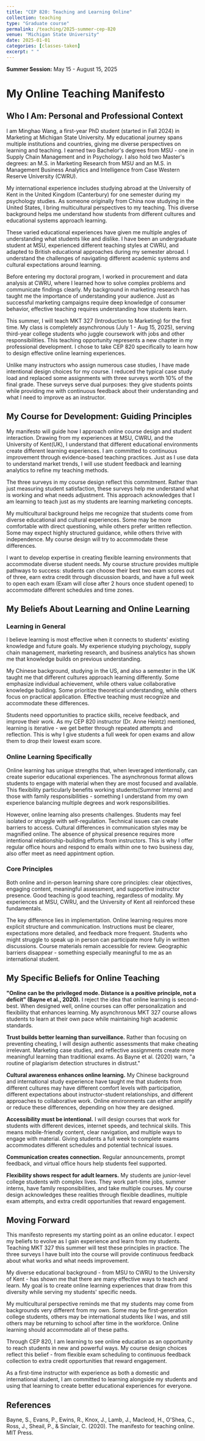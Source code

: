 ```yaml
---
title: "CEP 820: Teaching and Learning Online"
collection: teaching
type: "Graduate course"
permalink: /teaching/2025-summer-cep-820
venue: "Michigan State University"
date: 2025-01-01
categories: [classes-taken]
excerpt: " "
---
```


<!-- excerpt-end -->
**Summer Session:** May 15 - August 15, 2025

# My Online Teaching Manifesto

## Who I Am: Personal and Professional Context

I am Minghao Wang, a first-year PhD student (started in Fall 2024) in Marketing at Michigan State University. My educational journey spans multiple institutions and countries, giving me diverse perspectives on learning and teaching. I earned two Bachelor's degrees from MSU - one in Supply Chain Management and in Psychology. I also hold two Master's degrees: an M.S. in Marketing Research from MSU and an M.S. in Management Business Analytics and Intelligence from Case Western Reserve University (CWRU).

My international experience includes studying abroad at the University of Kent in the United Kingdom (Canterbury) for one semester during my psychology studies. As someone originally from China now studying in the United States, I bring multicultural perspectives to my teaching. This diverse background helps me understand how students from different cultures and educational systems approach learning.

These varied educational experiences have given me multiple angles of understanding what students like and dislike. I have been an undergraduate student at MSU, experienced different teaching styles at CWRU, and adapted to British educational approaches during my semester abroad. I understand the challenges of navigating different academic systems and cultural expectations around learning.

Before entering my doctoral program, I worked in procurement and data analysis at CWRU, where I learned how to solve complex problems and communicate findings clearly. My background in marketing research has taught me the importance of understanding your audience. Just as successful marketing campaigns require deep knowledge of consumer behavior, effective teaching requires understanding how students learn.

This summer, I will teach MKT 327 (Introduction to Marketing) for the first time. My class is completely asynchronous (July 1 - Aug 15, 2025), serving third-year college students who juggle coursework with jobs and other responsibilities. This teaching opportunity represents a new chapter in my professional development. I chose to take CEP 820 specifically to learn how to design effective online learning experiences.

Unlike many instructors who assign numerous case studies, I have made intentional design choices for my course. I reduced the typical case study load and replaced some assignments with three surveys worth 10% of the final grade. These surveys serve dual purposes: they give students points while providing me with continuous feedback about their understanding and what I need to improve as an instructor.

## My Course for Development: Guiding Principles

My manifesto will guide how I approach online course design and student interaction. Drawing from my experiences at MSU, CWRU, and the University of Kent(UK), I understand that different educational environments create different learning experiences. I am committed to continuous improvement through evidence-based teaching practices. Just as I use data to understand market trends, I will use student feedback and learning analytics to refine my teaching methods.

The three surveys in my course design reflect this commitment. Rather than just measuring student satisfaction, these surveys help me understand what is working and what needs adjustment. This approach acknowledges that I am learning to teach just as my students are learning marketing concepts.

My multicultural background helps me recognize that students come from diverse educational and cultural experiences. Some may be more comfortable with direct questioning, while others prefer written reflection. Some may expect highly structured guidance, while others thrive with independence. My course design will try to accommodate these differences.

I want to develop expertise in creating flexible learning environments that accommodate diverse student needs. My course structure provides multiple pathways to success: students can choose their best two exam scores out of three, earn extra credit through discussion boards, and have a full week to open each exam (Exam will close after 2 hours once student opened) to accommodate different schedules and time zones.

## My Beliefs About Learning and Online Learning

### Learning in General

I believe learning is most effective when it connects to students' existing knowledge and future goals. My experience studying psychology, supply chain management, marketing research, and business analytics has shown me that knowledge builds on previous understanding. 

My Chinese background, studying in the US, and also a semester in the UK taught me that different cultures approach learning differently. Some emphasize individual achievement, while others value collaborative knowledge building. Some prioritize theoretical understanding, while others focus on practical application. Effective teaching must recognize and accommodate these differences.

Students need opportunities to practice skills, receive feedback, and improve their work. As my CEP 820 instructor (Dr. Anne Heintz)  mentioned, learning is iterative - we get better through repeated attempts and reflection. This is why I give students a full week for open exams and allow them to drop their lowest exam score.

### Online Learning Specifically

Online learning has unique strengths that, when leveraged intentionally, can create superior educational experiences. The asynchronous format allows students to engage with material when they are most focused and available. This flexibility particularly benefits working students(Summer Interns) and those with family responsibilities - something I understand from my own experience balancing multiple degrees and work responsibilities.

However, online learning also presents challenges. Students may feel isolated or struggle with self-regulation. Technical issues can create barriers to access. Cultural differences in communication styles may be magnified online. The absence of physical presence requires more intentional relationship-building efforts from instructors. This is why I offer regular office hours and respond to emails within one to two business day, also offer meet as need appintment option.

### Core Principles

Both online and in-person learning share core principles: clear objectives, engaging content, meaningful assessment, and supportive instructor presence. Good teaching is good teaching, regardless of modality. My experiences at MSU, CWRU, and the University of Kent all reinforced these fundamentals.

The key difference lies in implementation. Online learning requires more explicit structure and communication. Instructions must be clearer, expectations more detailed, and feedback more frequent. Students who might struggle to speak up in person can participate more fully in written discussions. Course materials remain accessible for review. Geographic barriers disappear - something especially meaningful to me as an international student.

## My Specific Beliefs for Online Teaching

**"Online can be the privileged mode. Distance is a positive principle, not a deficit" (Bayne et al., 2020).** I reject the idea that online learning is second-best. When designed well, online courses can offer personalization and flexibility that enhances learning. My asynchronous MKT 327 course allows students to learn at their own pace while maintaining high academic standards.

**Trust builds better learning than surveillance.** Rather than focusing on preventing cheating, I will design authentic assessments that make cheating irrelevant. Marketing case studies, and reflective assignments create more meaningful learning than traditional exams. As Bayne et al. (2020) warn, "a routine of plagiarism detection structures in distrust."

**Cultural awareness enhances online learning.** My Chinese background and international study experience have taught me that students from different cultures may have different comfort levels with participation, different expectations about instructor-student relationships, and different approaches to collaborative work. Online environments can either amplify or reduce these differences, depending on how they are designed.

**Accessibility must be intentional.** I will design courses that work for students with different devices, internet speeds, and technical skills. This means mobile-friendly content, clear navigation, and multiple ways to engage with material. Giving students a full week to complete exams accommodates different schedules and potential technical issues.

**Communication creates connection.** Regular announcements, prompt feedback, and virtual office hours help students feel supported. 

**Flexibility shows respect for adult learners.** My students are junior-level college students with complex lives. They work part-time jobs, summer interns, have family responsibilities, and take multiple courses. My course design acknowledges these realities through flexible deadlines, multiple exam attempts, and extra credit opportunities that reward engagement.

## Moving Forward

This manifesto represents my starting point as an online educator. I expect my beliefs to evolve as I gain experience and learn from my students. Teaching MKT 327 this summer will test these principles in practice. The three surveys I have built into the course will provide continuous feedback about what works and what needs improvement.

My diverse educational background - from MSU to CWRU to the University of Kent - has shown me that there are many effective ways to teach and learn. My goal is to create online learning experiences that draw from this diversity while serving my students' specific needs.

My multicultural perspective reminds me that my students may come from backgrounds very different from my own. Some may be first-generation college students, others may be international students like I was, and still others may be returning to school after time in the workforce. Online learning should accommodate all of these paths.

Through CEP 820, I am learning to see online education as an opportunity to reach students in new and powerful ways. My course design choices reflect this belief - from flexible exam scheduling to continuous feedback collection to extra credit opportunities that reward engagement.

As a first-time instructor with experience as both a domestic and international student, I am committed to learning alongside my students and using that learning to create better educational experiences for everyone.

## References
Bayne, S., Evans, P., Ewins, R., Knox, J., Lamb, J., Macleod, H., O'Shea, C., Ross, J., Sheail, P., & Sinclair, C. (2020). The manifesto for teaching online. MIT Press.
